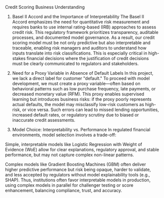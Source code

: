 Credit Scoring Business Understanding
1. Basel II Accord and the Importance of Interpretability
The Basel II Accord emphasizes the need for quantitative risk measurement and requires banks to use internal rating-based (IRB) approaches to assess credit risk. This regulatory framework prioritizes transparency, auditable processes, and documented model governance. As a result, our credit scoring model must be not only predictive but also interpretable and traceable, enabling risk managers and auditors to understand how inputs translate into risk classifications. This is especially critical in high-stakes financial decisions where the justification of credit decisions must be clearly communicated to regulators and stakeholders.

2. Need for a Proxy Variable in Absence of Default Labels
In this project, we lack a direct label for customer "default." To proceed with model development, we must create a proxy variable—often based on behavioral patterns such as low purchase frequency, late payments, or decreased monetary value (RFM). This proxy enables supervised learning but introduces business risks: if the proxy poorly represents actual defaults, the model may misclassify low-risk customers as high-risk, or vice versa. Such errors can lead to missed lending opportunities, increased default rates, or regulatory scrutiny due to biased or inaccurate credit assessments.

3. Model Choice: Interpretability vs. Performance
In regulated financial environments, model selection involves a trade-off:

Simple, interpretable models like Logistic Regression with Weight of Evidence (WoE) allow for clear explanations, regulatory approval, and stable performance, but may not capture complex non-linear patterns.

Complex models like Gradient Boosting Machines (GBM) often deliver higher predictive performance but risk being opaque, harder to validate, and less accepted by regulators without model explainability tools (e.g., SHAP).
Thus, institutions often favor interpretable models in production, using complex models in parallel for challenger testing or score enhancement, balancing compliance, trust, and accuracy.

